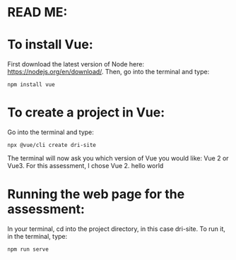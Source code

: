 # READ ME:

# To install Vue:
First download the latest version of Node here: https://nodejs.org/en/download/. Then, go into the terminal and type:
```
npm install vue
```

# To create a project in Vue:
Go into the terminal and type:
```
npx @vue/cli create dri-site
```
The terminal will now ask you which version of Vue you would like: Vue 2 or Vue3. For this assessment, I chose Vue 2.
hello world

# Running the web page for the assessment:
In your terminal, cd into the project directory, in this case dri-site. To run it, in the terminal, type:
```
npm run serve
```

